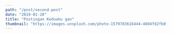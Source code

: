 ```yaml
---
path: "/post/second-post"
date: "2019-01-28"
title: "Postingan Keduaku gan"
thumbnail: "https://images.unsplash.com/photo-1579783616444-4604fd2fb8f0?ixlib=rb-1.2.1&ixid=eyJhcHBfaWQiOjEyMDd9&auto=format&fit=crop&w=634&q=80"
---
```

